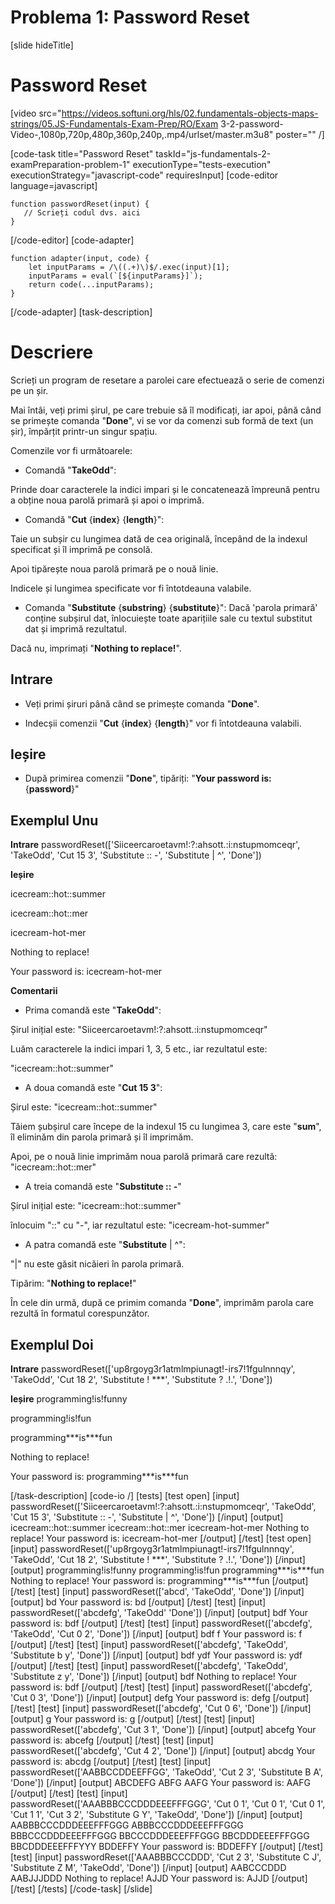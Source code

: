# Problema 1: Password Reset

[slide hideTitle]
# Password Reset
[video src="https://videos.softuni.org/hls/02.fundamentals-objects-maps-strings/05.JS-Fundamentals-Exam-Prep/RO/Exam 3-2-password-Video-,1080p,720p,480p,360p,240p,.mp4/urlset/master.m3u8" poster="" /]


[code-task title="Password Reset" taskId="js-fundamentals-2-examPreparation-problem-1" executionType="tests-execution" executionStrategy="javascript-code" requiresInput]
[code-editor language=javascript]
```
function passwordReset(input) {
   // Scrieți codul dvs. aici
}
```
[/code-editor]
[code-adapter]
```
function adapter(input, code) {
    let inputParams = /\((.+)\)$/.exec(input)[1];
    inputParams = eval(`[${inputParams}]`);
    return code(...inputParams);
}
```
[/code-adapter]
[task-description]
# Descriere
Scrieți un program de resetare a parolei care efectuează o serie de comenzi pe un șir.

Mai întâi, veți primi șirul, pe care trebuie să îl modificați, iar apoi, până când se primește comanda "**Done**", vi se vor da comenzi sub formă de text (un șir), împărțit printr-un singur spațiu.

Comenzile vor fi următoarele:

* Comandă "**TakeOdd**": 

Prinde doar caracterele la indici impari și le concatenează împreună pentru a obține noua parolă primară și apoi o imprimă.

* Comandă "**Cut** \{**index**\} \{**length**\}": 

Taie un subșir cu lungimea dată de cea originală, începând de la indexul specificat și îl imprimă pe consolă.

Apoi tipărește noua parolă primară pe o nouă linie.

Indicele și lungimea specificate vor fi întotdeauna valabile.

* Comanda "**Substitute** \{**substring**\} \{**substitute**\}": 
Dacă 'parola primară' conține subșirul dat, înlocuiește toate aparițiile sale cu textul substitut dat și imprimă rezultatul.

Dacă nu, imprimați "**Nothing to replace!**".

## Intrare

* Veți primi șiruri până când se primește comanda "**Done**".

* Indecșii comenzii "**Cut** \{**index**\} \{**length**\}" vor fi întotdeauna valabili.

## Ieșire

* După primirea comenzii "**Done**", tipăriți: "**Your password is:** \{**password**\}"

## Exemplul Unu

**Intrare**
passwordReset(['Siiceercaroetavm!:?:ahsott.:i:nstupmomceqr', 'TakeOdd', 'Cut 15 3', 'Substitute :: -', 'Substitute \| \^', 'Done'])

**Ieșire**

icecream\:\:hot\:\:summer

icecream\:\:hot\:\:mer

icecream\-hot\-mer

Nothing to replace!

Your password is: icecream\-hot\-mer

**Comentarii**

* Prima comandă este "**TakeOdd**":

Șirul inițial este: "Siiceercaroetavm!:?:ahsott.:i:nstupmomceqr"

Luăm caracterele la indici impari 1, 3, 5 etc., iar rezultatul este:

"icecream::hot::summer"

* A doua comandă este "**Cut 15  3**":

Șirul este: "icecream::hot::summer"

Tăiem șubșirul care începe de la indexul 15 cu lungimea 3, care este "**sum**", îl eliminăm din parola primară și îl imprimăm.

Apoi, pe o nouă linie imprimăm noua parolă primară care rezultă: "icecream::hot::mer"

* A treia comandă este "**Substitute :: -**"

Șirul inițial este: "icecream::hot::summer"

înlocuim "::" cu "-", iar rezultatul este: "icecream-hot-summer"

* A patra comandă este "**Substitute** \| \^":

"\|" nu este găsit nicăieri în parola primară.

Tipărim: "**Nothing to replace!**"

În cele din urmă, după ce primim comanda "**Done**", imprimăm parola care rezultă în formatul corespunzător.

## Exemplul Doi

**Intrare**
passwordReset(['up8rgoyg3r1atmlmpiunagt!-irs7!1fgulnnnqy', 'TakeOdd', 'Cut 18 2', 'Substitute ! \*\*\*', 'Substitute ? .!.', 'Done'])

**Ieșire**
programming!is!funny

programming!is!fun

programming\*\*\*is\*\*\*fun

Nothing to replace!

Your password is: programming\*\*\*is\*\*\*fun

[/task-description]
[code-io /]
[tests]
[test open]
[input]
passwordReset(['Siiceercaroetavm!\:\?\:ahsott\.\:i\:nstupmomceqr', 'TakeOdd', 'Cut 15 3', 'Substitute \:\: \-', 'Substitute \| \^', 'Done'])
[/input]
[output]
icecream\:\:hot\:\:summer
icecream\:\:hot\:\:mer
icecream\-hot\-mer
Nothing to replace\!
Your password is\: icecream\-hot\-mer
[/output]
[/test]
[test open]
[input]
passwordReset(['up8rgoyg3r1atmlmpiunagt!-irs7!1fgulnnnqy', 'TakeOdd', 'Cut 18 2', 'Substitute ! \*\*\*', 'Substitute ? .!.', 'Done'])
[/input]
[output]
programming!is!funny
programming!is!fun
programming\*\*\*is\*\*\*fun
Nothing to replace!
Your password is: programming\*\*\*is\*\*\*fun
[/output]
[/test]
[test]
[input]
passwordReset(['abcd', 'TakeOdd', 'Done'])
[/input]
[output]
bd
Your password is: bd
[/output]
[/test]
[test]
[input]
passwordReset(['abcdefg', 'TakeOdd'
'Done'])
[/input]
[output]
bdf
Your password is: bdf
[/output]
[/test]
[test]
[input]
passwordReset(['abcdefg', 'TakeOdd', 'Cut 0 2', 'Done'])
[/input]
[output]
bdf
f
Your password is: f
[/output]
[/test]
[test]
[input]
passwordReset(['abcdefg', 'TakeOdd', 'Substitute b y', 'Done'])
[/input]
[output]
bdf
ydf
Your password is: ydf
[/output]
[/test]
[test]
[input]
passwordReset(['abcdefg', 'TakeOdd', 'Substitute z y', 'Done'])
[/input]
[output]
bdf
Nothing to replace!
Your password is: bdf
[/output]
[/test]
[test]
[input]
passwordReset(['abcdefg', 'Cut 0 3', 'Done'])
[/input]
[output]
defg
Your password is: defg
[/output]
[/test]
[test]
[input]
passwordReset(['abcdefg', 'Cut 0 6', 'Done'])
[/input]
[output]
g
Your password is: g
[/output]
[/test]
[test]
[input]
passwordReset(['abcdefg', 'Cut 3 1', 'Done'])
[/input]
[output]
abcefg
Your password is: abcefg
[/output]
[/test]
[test]
[input]
passwordReset(['abcdefg', 'Cut 4 2', 'Done'])
[/input]
[output]
abcdg
Your password is: abcdg
[/output]
[/test]
[test]
[input]
passwordReset(['AABBCCDDEEFFGG', 'TakeOdd', 'Cut 2 3', 'Substitute B A', 'Done'])
[/input]
[output]
ABCDEFG
ABFG
AAFG
Your password is: AAFG
[/output]
[/test]
[test]
[input]
passwordReset(['AAABBBCCCDDDEEEFFFGGG', 'Cut 0 1', 'Cut 0 1', 'Cut 0 1', 'Cut 1 1', 'Cut 3 2', 'Substitute G Y', 'TakeOdd', 'Done'])
[/input]
[output]
AABBBCCCDDDEEEFFFGGG
ABBBCCCDDDEEEFFFGGG
BBBCCCDDDEEEFFFGGG
BBCCCDDDEEEFFFGGG
BBCDDDEEEFFFGGG
BBCDDDEEEFFFYYY
BDDEFFY
Your password is: BDDEFFY
[/output]
[/test]
[test]
[input]
passwordReset(['AAABBBCCCDDD', 'Cut 2 3', 'Substitute C J', 'Substitute Z M', 'TakeOdd', 'Done'])
[/input]
[output]
AABCCCDDD
AABJJJDDD
Nothing to replace!
AJJD
Your password is: AJJD
[/output]
[/test]
[/tests]
[/code-task]
[/slide]
